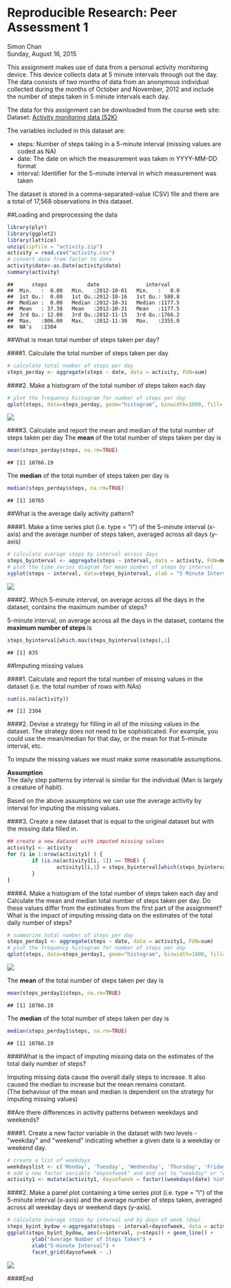 # Reproducible Research: Peer Assessment 1
Simon Chan  
Sunday, August 16, 2015  

This assignment makes use of data from a personal activity monitoring device. This device collects data at 5 minute intervals through out the day. The data consists of two months of data from an anonymous individual collected during the months of October and November, 2012 and include the number of steps taken in 5 minute intervals each day.  

The data for this assignment can be downloaded from the course web site:
Dataset: [Activity monitoring data (52K)](https://d396qusza40orc.cloudfront.net/repdata%2Fdata%2Factivity.zip)  


The variables included in this dataset are:  

- steps: Number of steps taking in a 5-minute interval (missing values are coded as NA)   
- date: The date on which the measurement was taken in YYYY-MM-DD format   
- interval: Identifier for the 5-minute interval in which measurement was taken  

The dataset is stored in a comma-separated-value (CSV) file and there are a total of 17,568 observations in this dataset.  

##Loading and preprocessing the data  


```r
library(plyr)
library(ggplot2)
library(lattice)
unzip(zipfile = "activity.zip")
activity = read.csv("activity.csv")
# convert date from factor to date
activity$date<-as.Date(activity$date)
summary(activity)
```

```
##      steps             date               interval     
##  Min.   :  0.00   Min.   :2012-10-01   Min.   :   0.0  
##  1st Qu.:  0.00   1st Qu.:2012-10-16   1st Qu.: 588.8  
##  Median :  0.00   Median :2012-10-31   Median :1177.5  
##  Mean   : 37.38   Mean   :2012-10-31   Mean   :1177.5  
##  3rd Qu.: 12.00   3rd Qu.:2012-11-15   3rd Qu.:1766.2  
##  Max.   :806.00   Max.   :2012-11-30   Max.   :2355.0  
##  NA's   :2304
```
##What is mean total number of steps taken per day? 

####1. Calculate the total number of steps taken per day

```r
# calculate total number of steps per day
steps_perday <- aggregate(steps ~ date, data = activity, FUN=sum)
```

####2. Make a histogram of the total number of steps taken each day

```r
# plot the frequency histogram for number of steps per day
qplot(steps, data=steps_perday, geom="histogram", binwidth=1000, fill=..count.., xlab = "Total Number of Steps Per Day", ylab = "Count")
```

![](PA1_template_files/figure-html/unnamed-chunk-3-1.png) 

####3. Calculate and report the mean and median of the total number of steps taken per day
The **mean** of the total number of steps taken per day is

```r
mean(steps_perday$steps, na.rm=TRUE)
```

```
## [1] 10766.19
```
The **median** of the total number of steps taken per day is

```r
median(steps_perday$steps, na.rm=TRUE)
```

```
## [1] 10765
```

##What is the average daily activity pattern? 

####1. Make a time series plot (i.e. type = "l") of the 5-minute interval (x-axis) and the average number of steps taken, averaged across all days (y-axis)


```r
# calculate average steps by interval across days
steps_byinterval <- aggregate(steps ~ interval, data = activity, FUN=mean)
# plot the time series diagram for mean number of steps by interval
xyplot(steps ~ interval, data=steps_byinterval, xlab = "5 Minute Interval", ylab = "Average Number of Steps", type="l")
```

![](PA1_template_files/figure-html/unnamed-chunk-6-1.png) 

####2. Which 5-minute interval, on average across all the days in the dataset, contains the maximum number of steps?

5-minute interval, on average across all the days in the dataset, contains the **maximum number of steps** is 

```r
steps_byinterval[which.max(steps_byinterval$steps),1]
```

```
## [1] 835
```

##Imputing missing values 

####1. Calculate and report the total number of missing values in the dataset (i.e. the total number of rows with NAs)


```r
sum(is.na(activity))
```

```
## [1] 2304
```

####2. Devise a strategy for filling in all of the missing values in the dataset. The strategy does not need to be sophisticated. For example, you could use the mean/median for that day, or the mean for that 5-minute interval, etc.

To impute the missing values we must make some reasonable assumptions.  

**Assumption**  
The daily step patterns by interval is similar for the individual (Man is largely a creature of habit).  

Based on the above assumptions we can use the average activity by interval for imputing the missing values. 

####3. Create a new dataset that is equal to the original dataset but with the missing data filled in.


```r
## create a new dataset with imputed missing values  
activity1 <- activity
for (i in 1:nrow(activity1) ) {
        if (is.na(activity1[i, 1]) == TRUE) {
                activity1[i,1] = steps_byinterval[which(steps_byinterval$interval == activity1[i,]$interval),2]
        } 
}
```

####4. Make a histogram of the total number of steps taken each day and Calculate the mean and median total number of steps taken per day. Do these values differ from the estimates from the first part of the assignment? What is the impact of imputing missing data on the estimates of the total daily number of steps?



```r
# summarize total number of steps per day
steps_perday1 <- aggregate(steps ~ date, data = activity1, FUN=sum)
# plot the frequency histogram for number of steps per day
qplot(steps, data=steps_perday1, geom="histogram", binwidth=1000, fill=..count.., xlab = "Total Number of Steps Per Day", ylab = "Count")
```

![](PA1_template_files/figure-html/unnamed-chunk-10-1.png) 

The **mean** of the total number of steps taken per day is  

```r
mean(steps_perday1$steps, na.rm=TRUE)
```

```
## [1] 10766.19
```

The **median** of the total number of steps taken per day is  

```r
median(steps_perday1$steps, na.rm=TRUE)
```

```
## [1] 10766.19
```

####What is the impact of imputing missing data on the estimates of the total daily number of steps?

Imputing missing data cause the overall daily steps to increase. It also caused the median to increase but the mean remains constant.  
(The behaviour of the mean and median is dependent on the strategy for imputing missing values)

##Are there differences in activity patterns between weekdays and weekends?  

####1. Create a new factor variable in the dataset with two levels - "weekday" and "weekend" indicating whether a given date is a weekday or weekend day.  



```r
# create a list of weekdays
weekdayslist <- c('Monday', 'Tuesday', 'Wednesday', 'Thursday', 'Friday')
# add a new factor variable "daysofweek" and and set to "weekday" or "weekend" depending on the date
activity1 <- mutate(activity1, daysofweek = factor((weekdays(date) %in% weekdayslist), levels=c(FALSE, TRUE), labels=c('weekend', 'weekday') ))
```



####2. Make a panel plot containing a time series plot (i.e. type = "l") of the 5-minute interval (x-axis) and the average number of steps taken, averaged across all weekday days or weekend days (y-axis).  



```r
# calculate average steps by interval and by days of week (dow)
steps_byint_bydow <-aggregate(steps ~ interval+daysofweek, data = activity1, FUN=mean, na.rm=TRUE)
ggplot(steps_byint_bydow, aes(x=interval, y=steps)) + geom_line() + 
        ylab("Average Number of Steps Taken") + 
        xlab("5-minute Interval") +
        facet_grid(daysofweek ~ .) 
```

![](PA1_template_files/figure-html/unnamed-chunk-14-1.png) 

####End
